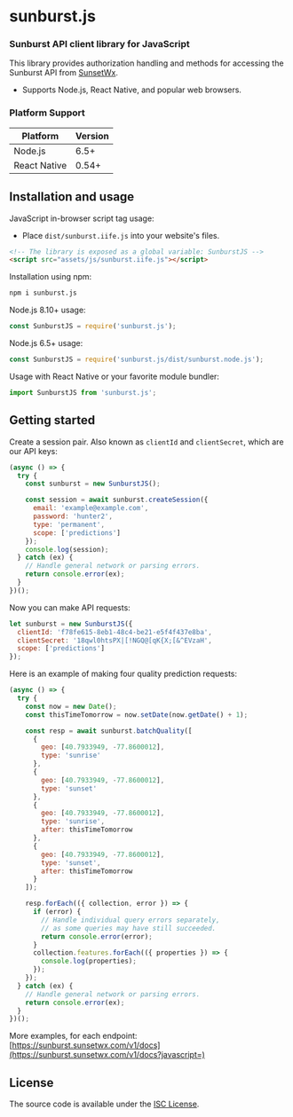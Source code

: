 # sunburst.js

### Sunburst API client library for JavaScript

This library provides authorization handling and methods for accessing the Sunburst API from [SunsetWx](https://sunsetwx.com/).

* Supports Node.js, React Native, and popular web browsers.

### Platform Support

Platform     | Version
------------ | -------
Node.js      | 6.5+
React Native | 0.54+

## Installation and usage

JavaScript in-browser script tag usage:

* Place `dist/sunburst.iife.js` into your website's files.

```html
<!-- The library is exposed as a global variable: SunburstJS -->
<script src="assets/js/sunburst.iife.js"></script>
```

Installation using npm:

```sh
npm i sunburst.js
```

Node.js 8.10+ usage:

```js
const SunburstJS = require('sunburst.js');
```

Node.js 6.5+ usage:

```js
const SunburstJS = require('sunburst.js/dist/sunburst.node.js');
```

Usage with React Native or your favorite module bundler:

```js
import SunburstJS from 'sunburst.js';
```

## Getting started

Create a session pair. Also known as `clientId` and `clientSecret`, which are our API keys:

```js
(async () => {
  try {
    const sunburst = new SunburstJS();

    const session = await sunburst.createSession({
      email: 'example@example.com',
      password: 'hunter2',
      type: 'permanent',
      scope: ['predictions']
    });
    console.log(session);
  } catch (ex) {
    // Handle general network or parsing errors.
    return console.error(ex);
  }
})();
```

Now you can make API requests:

```js
let sunburst = new SunburstJS({
  clientId: 'f78fe615-8eb1-48c4-be21-e5f4f437e8ba',
  clientSecret: '18qwl0htsPX|[!NGQ@[qK{X;[&^EVzaH',
  scope: ['predictions']
});
```

Here is an example of making four quality prediction requests:

```js
(async () => {
  try {
    const now = new Date();
    const thisTimeTomorrow = now.setDate(now.getDate() + 1);

    const resp = await sunburst.batchQuality([
      {
        geo: [40.7933949, -77.8600012],
        type: 'sunrise'
      },
      {
        geo: [40.7933949, -77.8600012],
        type: 'sunset'
      },
      {
        geo: [40.7933949, -77.8600012],
        type: 'sunrise',
        after: thisTimeTomorrow
      },
      {
        geo: [40.7933949, -77.8600012],
        type: 'sunset',
        after: thisTimeTomorrow
      }
    ]);

    resp.forEach(({ collection, error }) => {
      if (error) {
        // Handle individual query errors separately,
        // as some queries may have still succeeded.
        return console.error(error);
      }
      collection.features.forEach(({ properties }) => {
        console.log(properties);
      });
    });
  } catch (ex) {
    // Handle general network or parsing errors.
    return console.error(ex);
  }
})();
```

More examples, for each endpoint: [https://sunburst.sunsetwx.com/v1/docs](https://sunburst.sunsetwx.com/v1/docs?javascript=)

## License

The source code is available under the [ISC License](https://opensource.org/licenses/ISC).
